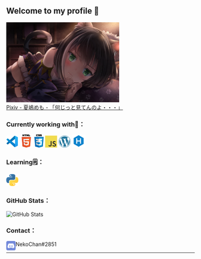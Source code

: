 ## Welcome to my profile 👋

<div><img width="60%" src="images/pixiv84738255.jpg" /></div>
<a href="https://www.pixiv.net/artworks/84738255" title="Pixiv - 夏嶋めも - 「何じっと見てんのよ・・・」">Pixiv - 夏嶋めも - 「何じっと見てんのよ・・・」</a>

### Currently working with🚀：

<a href="https://code.visualstudio.com/" title="Visual Studio Code"><img src="icons/vscode.png" /></a>
<a href="https://en.wikipedia.org/wiki/HTML5" title="HTML5"><img width="35px" src="icons/html5.png" /></a>
<a href="https://en.wikipedia.org/wiki/CSS" title="CSS3"><img width="25px" src="icons/css3.png" /></a>
<a href="https://en.wikipedia.org/wiki/JavaScript" title="JavaScript"><img src="icons/javascript.png" /></a>
<a href="https://wordpress.org/" title="WordPress"><img src="icons/wordpress.png" /></a>
<a href="https://hexo.io/" title="Hexo"><img width="35px" src="icons/hexo.png" /></a>

### Learning🗒：
<a href="https://www.python.org/" title="Python"><img src="icons/python.png" /></a>

### GitHub Stats：
<p><img src="https://github-readme-stats.vercel.app/api?username=NekoChanTaiwan&amp;show_icons=true" alt="GitHub Stats"></p>

### Contact：

<a href="https://discord.com/"><img align="left" width="25px" src="icons/discord.png" /></a>NekoChan#2851

---
